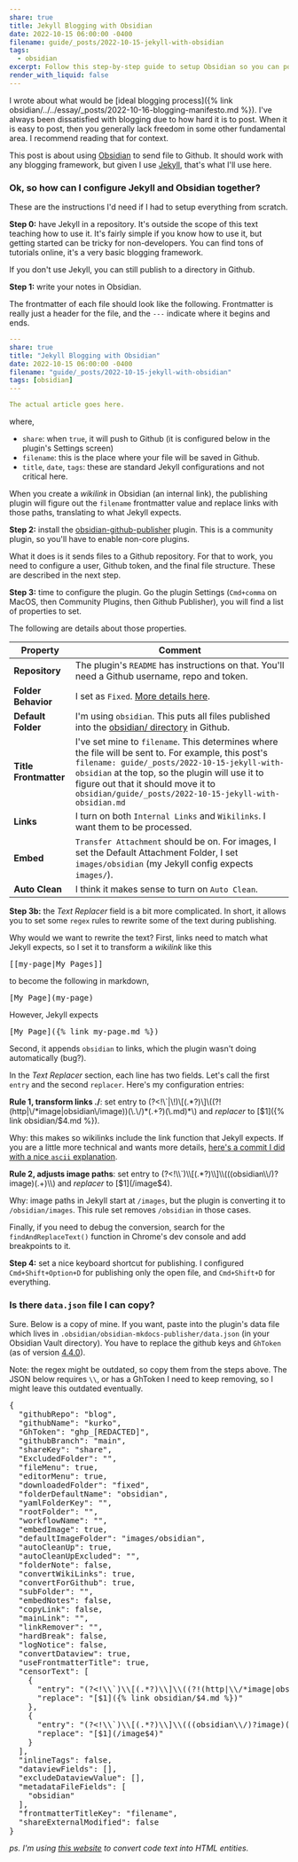 ```yaml
---
share: true
title: Jekyll Blogging with Obsidian
date: 2022-10-15 06:00:00 -0400
filename: guide/_posts/2022-10-15-jekyll-with-obsidian
tags:
  - obsidian
excerpt: Follow this step-by-step guide to setup Obsidian so you can post to Jekyll seamlessly.
render_with_liquid: false
---
```


I wrote about what would be [ideal blogging process]({% link obsidian/../../essay/_posts/2022-10-16-blogging-manifesto.md %}). I've always been dissatisfied with blogging due to how hard it is to post. When it is easy to post, then you generally lack freedom in some other fundamental area. I recommend reading that for context.

This post is about using [Obsidian](https://obsidian.md) to send file to Github. It should work with any blogging framework, but given I use [Jekyll](https://jekyllrb.com), that's what I'll use here.

### Ok, so how can I configure Jekyll and Obsidian together?

These are the instructions I'd need if I had to setup everything from scratch.

**Step 0:** have Jekyll in a repository. It's outside the scope of this text teaching how to use it. It's fairly simple if you know how to use it, but getting started can be tricky for non-developers. You can find tons of tutorials online, it's a very basic blogging framework.

If you don't use Jekyll, you can still publish to a directory in Github.

**Step 1:** write your notes in Obsidian.

The frontmatter of each file should look like the following. Frontmatter is really just a header for the file, and the `---` indicate where it begins and ends.

```yaml
---
share: true
title: "Jekyll Blogging with Obsidian"
date: 2022-10-15 06:00:00 -0400
filename: "guide/_posts/2022-10-15-jekyll-with-obsidian"
tags: [obsidian]
---

The actual article goes here.
```

where,

- `share`: when `true`, it will push to Github (it is configured below in the plugin's Settings screen)
- `filename`: this is the place where your file will be saved in Github.
- `title`, `date`, `tags`: these are standard Jekyll configurations and not critical here.

When you create a *wikilink* in Obsidian (an internal link), the publishing plugin will figure out the `filename` frontmatter value and replace links with those paths, translating to what Jekyll expects.

**Step 2:** install the [obsidian-github-publisher](https://github.com/ObsidianPublisher/obsidian-github-publisher) plugin. This is a community plugin, so you'll have to enable non-core plugins.

What it does is it sends files to a Github repository. For that to work, you need to configure a user, Github token, and the final file structure. These are described in the next step.

**Step 3:** time to configure the plugin. Go the plugin Settings (`Cmd+comma` on MacOS, then Community Plugins, then Github Publisher), you will find a list of properties to set.

The following are details about those properties.

| **Property** | **Comment** |
|---|---|
| **Repository** | The plugin's `README` has instructions on that. You'll need a Github username, repo and token. |
| **Folder Behavior** | I set as `Fixed`. [More details here](https://github.com/ObsidianPublisher/obsidian-github-publisher#folder-reception-settings). |
| **Default Folder** | I'm using `obsidian`. This puts all files published into the [obsidian/ directory](https://github.com/kurko/blog/tree/642bf6816c50b7b666726163a9a8b3aeba73d2e0/obsidian) in Github. |
| **Title Frontmatter** | I've set mine to `filename`. This determines where the file will be sent to. For example, this post's `filename: guide/_posts/2022-10-15-jekyll-with-obsidian` at the top, so the plugin will use it to figure out that it should move it to `obsidian/guide/_posts/2022-10-15-jekyll-with-obsidian.md` |
| **Links** | I turn on both `Internal Links` and `Wikilinks`. I want them to be processed. |
| **Embed** | `Transfer Attachment` should be on. For images, I set the Default Attachment Folder, I set `images/obsidian` (my Jekyll config expects `images/`). |
| **Auto Clean** | I think it makes sense to turn on `Auto Clean`. |

**Step 3b:** the *Text Replacer* field is a bit more complicated. In short, it allows you to set some `regex` rules to rewrite some of the text during publishing.

Why would we want to rewrite the text? First, links need to match what Jekyll expects, so I set it to transform a *wikilink* like this

<pre>
&#91;&#91;my-page&#124;My Pages&#93;&#93;
</pre>

to become the following in markdown,

<pre>
[My Page]&#40;my-page&#41;
</pre>

However, Jekyll expects 

<pre>
[My Page]&#40;&#123;% link my-page.md %&#125;&#41;
</pre>

Second, it appends `obsidian` to links, which the plugin wasn't doing automatically (bug?).

In the *Text Replacer* section, each line has two fields. Let's call the first `entry` and the second `replacer`. Here's my configuration entries:

**Rule 1, transform links ./**: set entry to <span class="code">&#x28;&#x3F;&#x3C;&#x21;&#x5C;&#x60;&#x7C;&#x5C;&#x21;&#x29;&#x5C;&#x5B;&#x28;&#x2E;&#x2A;&#x3F;&#x29;&#x5C;&#x5D;&#x5C;&#x28;&#x28;&#x3F;&#x21;&#x28;&#x68;&#x74;&#x74;&#x70;&#x7C;&#x5C;&#x2F;&#x2A;&#x69;&#x6D;&#x61;&#x67;&#x65;&#x7C;&#x6F;&#x62;&#x73;&#x69;&#x64;&#x69;&#x61;&#x6E;&#x5C;&#x2F;&#x69;&#x6D;&#x61;&#x67;&#x65;&#x29;&#x29;&#x28;&#x5C;&#x2E;&#x5C;&#x2F;&#x29;&#x2A;&#x28;&#x2E;&#x2B;&#x3F;&#x29;&#x28;&#x5C;&#x2E;&#x6D;&#x64;&#x29;&#x2A;&#x5C;&#x29;</span> and *replacer* to <span class="code">&#91;&#36;&#49;&#93;&#40;&#123;&#37;&#32;&#108;&#105;&#110;&#107;&#32;&#111;&#98;&#115;&#105;&#100;&#105;&#97;&#110;&#47;&#36;&#52;&#46;&#109;&#100;&#32;&#37;&#125;&#41;</span>.

Why: this makes so wikilinks include the link function that Jekyll expects. If you are a little more technical and wants more details, [here's a commit I did with a nice `ascii` explanation](https://github.com/ObsidianPublisher/obsidian-github-publisher/pull/36/files#diff-c49cb89b66bc4961c47c867b709bcb7956c00bff469ff5ad622be0a0e73c5dd2R94-R123).

**Rule 2, adjusts image paths**: set entry to <span class="code">&#40;&#63;&#60;&#33;&#92;&#92;&#96;&#41;&#92;&#92;&#91;&#40;&#46;&#42;&#63;&#41;&#92;&#92;&#93;&#92;&#92;&#40;&#40;&#40;&#111;&#98;&#115;&#105;&#100;&#105;&#97;&#110;&#92;&#92;&#47;&#41;&#63;&#105;&#109;&#97;&#103;&#101;&#41;&#40;&#46;&#43;&#41;&#92;&#92;&#41;</span> and *replacer* to <span class="code">&#91;&#36;&#49;&#93;&#40;&#47;&#105;&#109;&#97;&#103;&#101;&#36;&#52;&#41;</span>. 

Why: image paths in Jekyll start at `/images`, but the plugin is converting it to `/obsidian/images`. This rule set removes `/obsidian` in those cases.

Finally, if you need to debug the conversion, search for the `findAndReplaceText()` function in Chrome's dev console and add breakpoints to it.

**Step 4:** set a nice keyboard shortcut for publishing. I configured `Cmd+Shift+Option+D` for publishing only the open file, and `Cmd+Shift+D` for everything.


### Is there `data.json` file I can copy?

Sure. Below is a copy of mine. If you want, paste into the plugin's data file which lives in `.obsidian/obsidian-mkdocs-publisher/data.json` (in your Obsidian Vault directory). You have to replace the github keys and `GhToken` (as of version [4.4.0](https://github.com/ObsidianPublisher/obsidian-github-publisher/commit/c8d75bd16d29a37b07b4761b5f624be90a92f596)).

Note: the regex might be outdated, so copy them from the steps above. The JSON below requires `\\`, or has a GhToken I need to keep removing, so I might leave this outdated eventually.

<pre>
{
  "githubRepo": "blog",
  "githubName": "kurko",
  "GhToken": "ghp_[REDACTED]",
  "githubBranch": "main",
  "shareKey": "share",
  "ExcludedFolder": "",
  "fileMenu": true,
  "editorMenu": true,
  "downloadedFolder": "fixed",
  "folderDefaultName": "obsidian",
  "yamlFolderKey": "",
  "rootFolder": "",
  "workflowName": "",
  "embedImage": true,
  "defaultImageFolder": "images/obsidian",
  "autoCleanUp": true,
  "autoCleanUpExcluded": "",
  "folderNote": false,
  "convertWikiLinks": true,
  "convertForGithub": true,
  "subFolder": "",
  "embedNotes": false,
  "copyLink": false,
  "mainLink": "",
  "linkRemover": "",
  "hardBreak": false,
  "logNotice": false,
  "convertDataview": true,
  "useFrontmatterTitle": true,
  "censorText": [
    {
      "entry": "&#40;&#63;&#60;&#33;&#92;&#92;&#96;&#41;&#92;&#92;&#91;&#40;&#46;&#42;&#63;&#41;&#92;&#92;&#93;&#92;&#92;&#40;&#40;&#63;&#33;&#40;&#104;&#116;&#116;&#112;&#124;&#92;&#92;&#47;&#42;&#105;&#109;&#97;&#103;&#101;&#124;&#111;&#98;&#115;&#105;&#100;&#105;&#97;&#110;&#92;&#92;&#47;&#105;&#109;&#97;&#103;&#101;&#41;&#41;&#40;&#92;&#92;&#46;&#92;&#92;&#47;&#41;&#42;&#40;&#46;&#43;&#63;&#41;&#40;&#92;&#92;&#46;&#109;&#100;&#41;&#42;&#92;&#92;&#41;",
      "replace": "&#91;&#36;&#49;&#93;&#40;&#123;&#37;&#32;&#108;&#105;&#110;&#107;&#32;&#111;&#98;&#115;&#105;&#100;&#105;&#97;&#110;&#47;&#36;&#52;&#46;&#109;&#100;&#32;&#37;&#125;&#41;"
    },
    {
      "entry": "&#40;&#63;&#60;&#33;&#92;&#92;&#96;&#41;&#92;&#92;&#91;&#40;&#46;&#42;&#63;&#41;&#92;&#92;&#93;&#92;&#92;&#40;&#40;&#40;&#111;&#98;&#115;&#105;&#100;&#105;&#97;&#110;&#92;&#92;&#47;&#41;&#63;&#105;&#109;&#97;&#103;&#101;&#41;&#40;&#46;&#43;&#41;&#92;&#92;&#41;",
      "replace": "&#91;&#36;&#49;&#93;&#40;&#47;&#105;&#109;&#97;&#103;&#101;&#36;&#52;&#41;"
    }
  ],
  "inlineTags": false,
  "dataviewFields": [],
  "excludeDataviewValue": [],
  "metadataFileFields": [
    "obsidian"
  ],
  "frontmatterTitleKey": "filename",
  "shareExternalModified": false
}
</pre>


_ps. I'm using [this website](https://mothereff.in/html-entities) to convert code text into HTML entities._